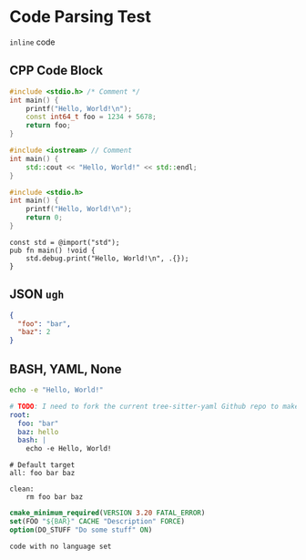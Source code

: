 # Code Parsing Test

`inline` code

## CPP Code Block

```cpp
#include <stdio.h> /* Comment */
int main() {
    printf("Hello, World!\n");
    const int64_t foo = 1234 + 5678;
    return foo;
}
```

```c++
#include <iostream> // Comment
int main() {
    std::cout << "Hello, World!" << std::endl;
}
```

```c
#include <stdio.h>
int main() {
    printf("Hello, World!\n");
    return 0;
}
```

```zig
const std = @import("std");
pub fn main() !void {
    std.debug.print("Hello, World!\n", .{});
}
```

## JSON `ugh`

```json
{
  "foo": "bar",
  "baz": 2
}
```

## BASH, YAML, None

```bash
echo -e "Hello, World!"
```

```yaml
# TODO: I need to fork the current tree-sitter-yaml Github repo to make it work
root:
  foo: "bar"
  baz: hello
  bash: |
    echo -e Hello, World!
```

```make
# Default target
all: foo bar baz

clean:
    rm foo bar baz
```

```cmake
cmake_minimum_required(VERSION 3.20 FATAL_ERROR)
set(FOO "${BAR}" CACHE "Description" FORCE)
option(DO_STUFF "Do some stuff" ON)
```

```
code with no language set
```
